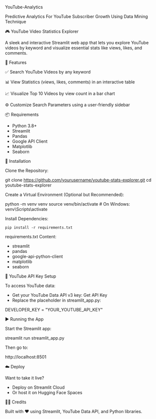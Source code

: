 YouTube-Analytics

Predictive Analytics For YouTube Subscriber Growth Using Data Mining Technique

🎮 YouTube Video Statistics Explorer

A sleek and interactive Streamlit web app that lets you explore YouTube videos by keyword and visualize essential stats like views, likes, and comments.

🚀 Features

✅ Search YouTube Videos by any keyword

📊 View Statistics (views, likes, comments) in an interactive table

📈 Visualize Top 10 Videos by view count in a bar chart

⚙️ Customize Search Parameters using a user-friendly sidebar

📦 Requirements

- Python 3.8+
- Streamlit
- Pandas
- Google API Client
- Matplotlib
- Seaborn

🔧 Installation

Clone the Repository:

git clone https://github.com/yourusername/youtube-stats-explorer.git
cd youtube-stats-explorer

Create a Virtual Environment (Optional but Recommended):

python -m venv venv
source venv/bin/activate  # On Windows: venv\Scripts\activate

Install Dependencies:

    pip install -r requirements.txt

requirements.txt Content:

- streamlit
- pandas
- google-api-python-client
- matplotlib
- seaborn

🔑 YouTube API Key Setup

To access YouTube data:

- Get your YouTube Data API v3 key: Get API Key
- Replace the placeholder in streamlit_app.py:

DEVELOPER_KEY = "YOUR_YOUTUBE_API_KEY"

▶️ Running the App

Start the Streamlit app:

streamlit run streamlit_app.py

Then go to:

http://localhost:8501

☁️ Deploy

Want to take it live?

- Deploy on Streamlit Cloud
- Or host it on Hugging Face Spaces

🧑‍💻 Credits

Built with ❤️ using Streamlit, YouTube Data API, and Python libraries.
